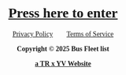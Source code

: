 <h1 align="center"><font face="Verdana"><a href="busfleets.html">Press here to enter</a></font></h1>


<p align="center"><font face="Verdana"><a
href="../privacy.htm">Privacy Policy</a> 
&nbsp;&nbsp;&nbsp;&nbsp;&nbsp;&nbsp; <a href="../tos.htm">Terms of Service</a></font></p>
</body>
</html>

<b><p align="center"><font face="Verdana">Copyright ©️ 2025 Bus Fleet list</font></b>
<b><p align="center"><font face="Verdana"><a href="https://sites.google.com/view/trxyvstudio/">a TR x YV Website</font></b>
